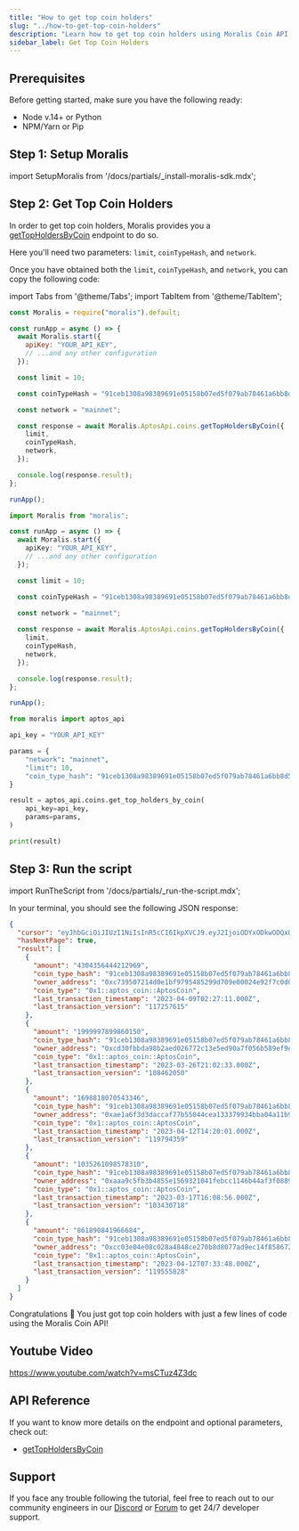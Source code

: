 ```yaml
---
title: "How to get top coin holders"
slug: "../how-to-get-top-coin-holders"
description: "Learn how to get top coin holders using Moralis Coin API."
sidebar_label: Get Top Coin Holders
---
```


## Prerequisites

Before getting started, make sure you have the following ready:

- Node v.14+ or Python
- NPM/Yarn or Pip

## Step 1: Setup Moralis

import SetupMoralis from '/docs/partials/\_install-moralis-sdk.mdx';

<SetupMoralis node="moralis" python="moralis" />

## Step 2: Get Top Coin Holders

In order to get top coin holders, Moralis provides you a [getTopHoldersByCoin](/web3-data-api/aptos/reference/get-top-holders-by-coin) endpoint to do so.

Here you'll need two parameters: `limit`, `coinTypeHash`, and `network`.

Once you have obtained both the `limit`, `coinTypeHash`, and `network`, you can copy the following code:

import Tabs from '@theme/Tabs';
import TabItem from '@theme/TabItem';

<Tabs groupId="programming-language">
  <TabItem value="javascript" label="index.js (JavaScript)" default>

```javascript index.js
const Moralis = require("moralis").default;

const runApp = async () => {
  await Moralis.start({
    apiKey: "YOUR_API_KEY",
    // ...and any other configuration
  });

  const limit = 10;

  const coinTypeHash = "91ceb1308a98389691e05158b07ed5f079ab78461a6bb8d5a4054b1bb5cb8bb6";

  const network = "mainnet";

  const response = await Moralis.AptosApi.coins.getTopHoldersByCoin({
    limit,
    coinTypeHash,
    network,
  });

  console.log(response.result);
};

runApp();
```

</TabItem>
<TabItem value="typescript" label="index.ts (TypeScript)">

```typescript index.ts
import Moralis from "moralis";

const runApp = async () => {
  await Moralis.start({
    apiKey: "YOUR_API_KEY",
    // ...and any other configuration
  });

  const limit = 10;

  const coinTypeHash = "91ceb1308a98389691e05158b07ed5f079ab78461a6bb8d5a4054b1bb5cb8bb6";

  const network = "mainnet";
  
  const response = await Moralis.AptosApi.coins.getTopHoldersByCoin({
    limit,
    coinTypeHash,
    network,
  });

  console.log(response.result);
};

runApp();
```

</TabItem>
<TabItem value="python" label="index.py (Python)">

```python index.py
from moralis import aptos_api

api_key = "YOUR_API_KEY"

params = {
    "network": "mainnet",
    "limit": 10,
    "coin_type_hash": "91ceb1308a98389691e05158b07ed5f079ab78461a6bb8d5a4054b1bb5cb8bb6"
}

result = aptos_api.coins.get_top_holders_by_coin(
    api_key=api_key,
    params=params,
)

print(result)
```

</TabItem>
</Tabs>

## Step 3: Run the script

import RunTheScript from '/docs/partials/\_run-the-script.mdx';

<RunTheScript />

In your terminal, you should see the following JSON response:

```json
{
  "cursor": "eyJhbGciOiJIUzI1NiIsInR5cCI6IkpXVCJ9.eyJ2IjoiODYxODkwODQxOTY2Njg0IiwibyI6MSwiaWF0IjoxNjgxMzA5MjQ0fQ.UMcD4qEsRGd6ZQMGqQ4gdj_t-RjGzTgVjn196G--jMg",
  "hasNextPage": true,
  "result": [
    {
      "amount": "4304356444212969",
      "coin_type_hash": "91ceb1308a98389691e05158b07ed5f079ab78461a6bb8d5a4054b1bb5cb8bb6",
      "owner_address": "0xc739507214d0e1bf9795485299d709e00024e92f7c0d055a4c2c39717882bdfd",
      "coin_type": "0x1::aptos_coin::AptosCoin",
      "last_transaction_timestamp": "2023-04-09T02:27:11.000Z",
      "last_transaction_version": "117257615"
    },
    {
      "amount": "1999997899860150",
      "coin_type_hash": "91ceb1308a98389691e05158b07ed5f079ab78461a6bb8d5a4054b1bb5cb8bb6",
      "owner_address": "0xcd30fbbda98b2aed026772c13e5ed90a7f056b589ef9e78cd96415e1af12451c",
      "coin_type": "0x1::aptos_coin::AptosCoin",
      "last_transaction_timestamp": "2023-03-26T21:02:33.000Z",
      "last_transaction_version": "108462050"
    },
    {
      "amount": "1698818070543346",
      "coin_type_hash": "91ceb1308a98389691e05158b07ed5f079ab78461a6bb8d5a4054b1bb5cb8bb6",
      "owner_address": "0xae1a6f3d3daccaf77b55044cea133379934bba04a11b9d0bbd643eae5e6e9c70",
      "coin_type": "0x1::aptos_coin::AptosCoin",
      "last_transaction_timestamp": "2023-04-12T14:20:01.000Z",
      "last_transaction_version": "119794359"
    },
    {
      "amount": "1035261098578310",
      "coin_type_hash": "91ceb1308a98389691e05158b07ed5f079ab78461a6bb8d5a4054b1bb5cb8bb6",
      "owner_address": "0xaaa9c5fb3b4855e1569321041febcc1146b44af3f08893d4ce41846cc7e25645",
      "coin_type": "0x1::aptos_coin::AptosCoin",
      "last_transaction_timestamp": "2023-03-17T16:08:56.000Z",
      "last_transaction_version": "103430718"
    },
    {
      "amount": "861890841966684",
      "coin_type_hash": "91ceb1308a98389691e05158b07ed5f079ab78461a6bb8d5a4054b1bb5cb8bb6",
      "owner_address": "0xcc03e04e08c028a4848ce270b8d8077ad9ec14f8586727b9ed7792039f1b207e",
      "coin_type": "0x1::aptos_coin::AptosCoin",
      "last_transaction_timestamp": "2023-04-12T07:33:48.000Z",
      "last_transaction_version": "119555828"
    }
  ]
}
```

Congratulations 🥳 You just got top coin holders with just a few lines of code using the Moralis Coin API!

## Youtube Video

https://www.youtube.com/watch?v=msCTuz4Z3dc

## API Reference

If you want to know more details on the endpoint and optional parameters, check out:

- [getTopHoldersByCoin](/web3-data-api/aptos/reference/get-top-holders-by-coin)

## Support

If you face any trouble following the tutorial, feel free to reach out to our community engineers in our [Discord](https://moralis.io/discord) or [Forum](https://forum.moralis.io) to get 24/7 developer support.
